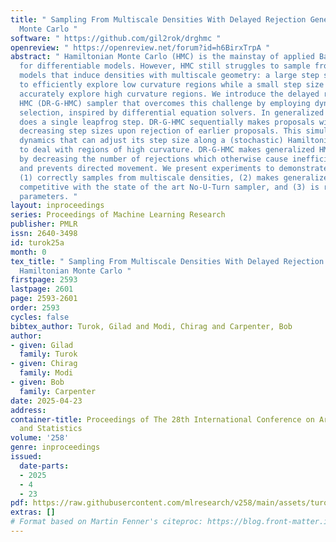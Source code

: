 ```yaml
---
title: " Sampling From Multiscale Densities With Delayed Rejection Generalized Hamiltonian
  Monte Carlo "
software: " https://github.com/gil2rok/drghmc "
openreview: " https://openreview.net/forum?id=h6BirxTrpA "
abstract: " Hamiltonian Monte Carlo (HMC) is the mainstay of applied Bayesian inference
  for differentiable models. However, HMC still struggles to sample from hierarchical
  models that induce densities with multiscale geometry: a large step size is needed
  to efficiently explore low curvature regions while a small step size is needed to
  accurately explore high curvature regions. We introduce the delayed rejection generalized
  HMC (DR-G-HMC) sampler that overcomes this challenge by employing dynamic step size
  selection, inspired by differential equation solvers. In generalized HMC, each iteration
  does a single leapfrog step. DR-G-HMC sequentially makes proposals with geometrically
  decreasing step sizes upon rejection of earlier proposals. This simulates Hamiltonian
  dynamics that can adjust its step size along a (stochastic) Hamiltonian trajectory
  to deal with regions of high curvature. DR-G-HMC makes generalized HMC competitive
  by decreasing the number of rejections which otherwise cause inefficient backtracking
  and prevents directed movement. We present experiments to demonstrate that DR-G-HMC
  (1) correctly samples from multiscale densities, (2) makes generalized HMC methods
  competitive with the state of the art No-U-Turn sampler, and (3) is robust to tuning
  parameters. "
layout: inproceedings
series: Proceedings of Machine Learning Research
publisher: PMLR
issn: 2640-3498
id: turok25a
month: 0
tex_title: " Sampling From Multiscale Densities With Delayed Rejection Generalized
  Hamiltonian Monte Carlo "
firstpage: 2593
lastpage: 2601
page: 2593-2601
order: 2593
cycles: false
bibtex_author: Turok, Gilad and Modi, Chirag and Carpenter, Bob
author:
- given: Gilad
  family: Turok
- given: Chirag
  family: Modi
- given: Bob
  family: Carpenter
date: 2025-04-23
address:
container-title: Proceedings of The 28th International Conference on Artificial Intelligence
  and Statistics
volume: '258'
genre: inproceedings
issued:
  date-parts:
  - 2025
  - 4
  - 23
pdf: https://raw.githubusercontent.com/mlresearch/v258/main/assets/turok25a/turok25a.pdf
extras: []
# Format based on Martin Fenner's citeproc: https://blog.front-matter.io/posts/citeproc-yaml-for-bibliographies/
---
```

